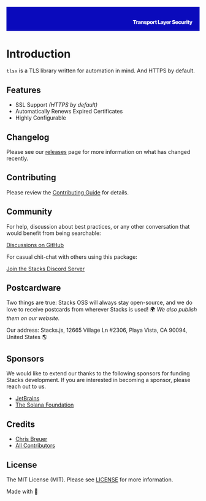 <p align="center"><img src="https://github.com/stacksjs/tlsx/blob/main/.github/art/cover.png?raw=true" alt="Social Card of this repo"></p>

# Introduction

`tlsx` is a TLS library written for automation in mind. And HTTPS by default.

## Features

- SSL Support _(HTTPS by default)_
- Automatically Renews Expired Certificates
- Highly Configurable

## Changelog

Please see our [releases](https://github.com/stacksjs/tlsx/releases) page for more information on what has changed recently.

## Contributing

Please review the [Contributing Guide](https://github.com/stacksjs/contributing) for details.

## Community

For help, discussion about best practices, or any other conversation that would benefit from being searchable:

[Discussions on GitHub](https://github.com/stacksjs/stacks/discussions)

For casual chit-chat with others using this package:

[Join the Stacks Discord Server](https://discord.gg/stacksjs)

## Postcardware

Two things are true: Stacks OSS will always stay open-source, and we do love to receive postcards from wherever Stacks is used! 🌍 _We also publish them on our website._

Our address: Stacks.js, 12665 Village Ln #2306, Playa Vista, CA 90094, United States 🌎

## Sponsors

We would like to extend our thanks to the following sponsors for funding Stacks development. If you are interested in becoming a sponsor, please reach out to us.

- [JetBrains](https://www.jetbrains.com/)
- [The Solana Foundation](https://solana.com/)

## Credits

- [Chris Breuer](https://github.com/chrisbbreuer)
- [All Contributors](https://github.com/stacksjs/tlsx/contributors)

## License

The MIT License (MIT). Please see [LICENSE](https://github.com/stacksjs/tlsx/tree/main/LICENSE.md) for more information.

Made with 💙
